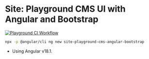 # Site: Playground CMS UI with Angular and Bootstrap

[![Playground CI Workflow](https://github.com/gammamatrix/site-playground-cms-angular-bootstrap/actions/workflows/ci.yml/badge.svg?branch=develop)](.github/workflows/ci.yml)

```sh
npx -p @angular/cli ng new site-playground-cms-angular-bootstrap
```

- Using Angular v18.1.
